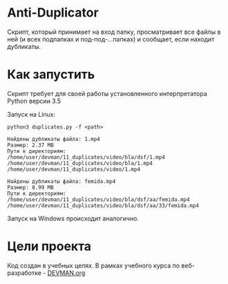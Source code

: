 # Anti-Duplicator

Cкрипт, который принимает на вход папку, просматривает все файлы в ней (и всех подпапках и под-под-...папках) и сообщает, если находит дубликаты.

# Как запустить

Скрипт требует для своей работы установленного интерпретатора Python версии 3.5

Запуск на Linux:

```#!bash
python3 duplicates.py -f <path>

Найдены дубликаты файла: 1.mp4
Размер: 2.37 MB
Пути к директориям:
/home/user/devman/11_duplicates/video/bla/dsf/1.mp4
/home/user/devman/11_duplicates/video/bla/1.mp4
/home/user/devman/11_duplicates/video/1.mp4

Найдены дубликаты файла: femida.mp4
Размер: 8.99 MB
Пути к директориям:
/home/user/devman/11_duplicates/video/bla/dsf/aa/femida.mp4
/home/user/devman/11_duplicates/video/bla/dsf/aa/33/femida.mp4

```

Запуск на Windows происходит аналогично.

# Цели проекта

Код создан в учебных целях. В рамках учебного курса по веб-разработке - [DEVMAN.org](https://devman.org)

